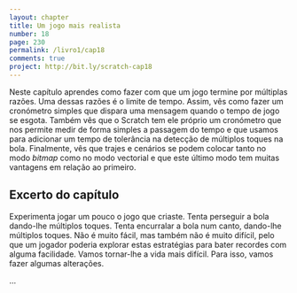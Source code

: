 ```yaml
---
layout: chapter
title: Um jogo mais realista
number: 18
page: 230
permalink: /livro1/cap18
comments: true
project: http://bit.ly/scratch-cap18
---
```


Neste capítulo aprendes como fazer com que um jogo termine por múltiplas razões. Uma dessas razões é o limite de tempo. Assim, vês como fazer um cronómetro simples que dispara uma mensagem quando o tempo de jogo se esgota. Também vês que o Scratch tem ele próprio um cronómetro que nos permite medir de forma simples a passagem do tempo e que usamos para adicionar um tempo de tolerância na detecção de múltiplos toques na bola. Finalmente, vês que trajes e cenários se podem colocar tanto no modo *bitmap* como no modo vectorial e que este último modo tem muitas vantagens em relação ao primeiro.

## Excerto do capítulo

Experimenta jogar um pouco o jogo que criaste. Tenta perseguir a bola dando-lhe múltiplos toques. Tenta encurralar a bola num canto, dando-lhe múltiplos toques. Não é muito fácil, mas também não é muito difícil, pelo que um jogador poderia explorar estas estratégias para bater recordes com alguma facilidade. Vamos tornar-lhe a vida mais difícil. Para isso, vamos fazer algumas alterações.

…